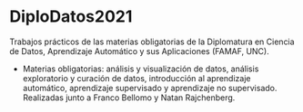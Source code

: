 # DiploDatos2021
Trabajos prácticos de las materias obligatorias de la Diplomatura en Ciencia de Datos, Aprendizaje Automático y sus Aplicaciones (FAMAF, UNC).
- Materias obligatorias: análisis y visualización de datos, análisis exploratorio y curación de datos, introducción al aprendizaje automático, aprendizaje supervisado y aprendizaje no supervisado. Realizadas junto a Franco Bellomo y Natan Rajchenberg.
